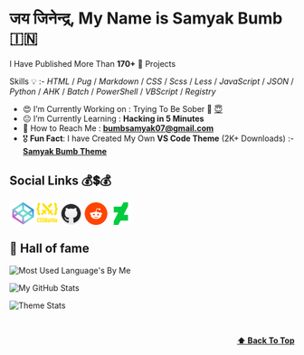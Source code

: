 <!-- :copyright: Created/Designed By Samyak Bumb -->

<!-- Start -->

# जय जिनेन्द्र, **My Name is Samyak Bumb** :india:

I Have Published More Than **170+** :partying_face: Projects

<!-- Learned Languages -->
Skills :bulb: :- _HTML_ / _Pug_ / _Markdown_ / _CSS_ / _Scss_ / _Less_ / _JavaScript_ / _JSON_ / _Python_ / _AHK_ / _Batch_ / _PowerShell_ / _VBScript_ / _Registry_

<!-- About Me -->
- :heart_eyes: I’m Currently Working on : Trying To Be Sober :lotus_position: [:innocent:](https://github.com/Samyak-Bumb/Scret/blob/Samyak/abcr.txt)
- :neutral_face: I’m Currently Learning : **Hacking in 5 Minutes**
- :email: How to Reach Me : **bumbsamyak07@gmail.com**
- :medal_military: **Fun Fact**: I have Created My Own **VS Code Theme** (2K+ Downloads) :- **[Samyak Bumb Theme](https://marketplace.visualstudio.com/items?itemName=SamyakBumb.samyak "VS Code MarketPlace")**

<!-- Social Life -->
## Social Links :moneybag::heavy_dollar_sign::moneybag:

<a href="codepen.io/samyak-bumb"><img align="center" src="icons/codepen.png" alt="Samyak's CodePen" height="39" width="48"></a><a href="cssbattle.dev/player/samyak_bumb"><img align="center" src="1.svg" alt="Samyak's CSSBattle" height="37" width="37"></a> <a href="github.com/samyak-bumb"><img align="center" src="icons/github.png" alt="Samyak's GitHub" height="40" width="40"></a> <a href="reddit.com/user/samyakBumb"><img align="center" src="icons/reddit.png" alt="Samyak's GitHub" height="40" width="40"></a> <a href="deviantart.com/ugyiubnh"><img align="center" src="icons/deviantart.png" alt="Samyak's GitHub" height="40" width="40"></a><br>

## 👑 Hall of fame

<!-- Most Langauge Used -->
![Most Used Language's By Me](https://github-readme-stats.vercel.app/api/top-langs/?username=Samyak-Bumb&count_private=true&layout=compact&langs_count=8&theme=radical)

<!-- GitHub Stats -->
![My GitHub Stats](https://github-readme-stats.vercel.app/api?username=Samyak-Bumb&show_icons=true&locale=en&theme=radical)

<!-- Theme -->
![Theme Stats](https://repobeats.axiom.co/api/embed/8f3c312fc05f0f2bc8e4a12a940663018274604b.svg)

<!-- Back to Top -->
 <br><p align="right"><b><a href="#">:arrow_up: Back To Top</a></b></p>

<!-- End -->
